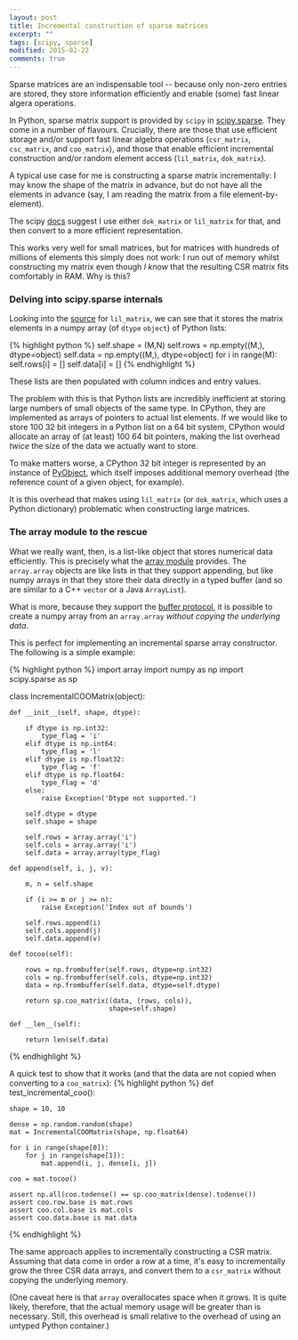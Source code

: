```yaml
---
layout: post
title: Incremental construction of sparse matrices
excerpt: ""
tags: [scipy, sparse]
modified: 2015-02-22
comments: true
---
```


Sparse matrices are an indispensable tool -- because only non-zero entries are stored, they store information efficiently and enable (some) fast linear algera operations.

In Python, sparse matrix support is provided by `scipy` in [scipy.sparse](http://docs.scipy.org/doc/scipy/reference/sparse.html). They come in a number of flavours. Crucially, there are those that use efficient storage and/or support fast linear algebra operations (`csr_matrix`, `csc_matrix`, and `coo_matrix`), and those that enable efficient incremental construction and/or random element access (`lil_matrix`, `dok_matrix`).

A typical use case for me is constructing a sparse matrix incrementally: I may know the shape of the matrix in advance, but do not have all the elements in advance (say, I am reading the matrix from a file element-by-element).

The scipy [docs](http://docs.scipy.org/doc/scipy/reference/sparse.html#usage-information) suggest I use either `dok_matrix` or `lil_matrix` for that, and then convert to a more efficient representation. 

This works very well for small matrices, but for matrices with hundreds of millions of elements this simply does not work: I run out of memory whilst constructing my matrix even though _I know_ that the resulting CSR matrix fits comfortably in RAM. Why is this?

### Delving into scipy.sparse internals

Looking into the [source](https://github.com/scipy/scipy/blob/master/scipy/sparse/lil.py) for `lil_matrix`, we can see that it stores the matrix elements in a numpy array (of `dtype` `object`) of Python lists:

{% highlight python %}
self.shape = (M,N)
self.rows = np.empty((M,), dtype=object)
self.data = np.empty((M,), dtype=object)
for i in range(M):
    self.rows[i] = []
    self.data[i] = []
{% endhighlight %}

These lists are then populated with column indices and entry values.

The problem with this is that Python lists are incredibly inefficient at storing large numbers of small objects of the same type. In CPython, they are implemented as arrays of pointers to actual list elements. If we would like to store 100 32 bit integers in a Python list on a 64 bit system, CPython would allocate an array of (at least) 100 64 bit pointers, making the list overhead _twice_ the size of the data we actually want to store.

To make matters worse, a CPython 32 bit integer is represented by an instance of [PyObject](https://docs.python.org/2/c-api/structures.html#c.PyObject), which itself imposes additional memory overhead (the reference count of a given object, for example).

It is this overhead that makes using `lil_matrix` (or `dok_matrix`, which uses a Python dictionary) problematic when constructing large matrices.

### The array module to the rescue

What we really want, then, is a list-like object that stores numerical data efficiently. This is precisely what the [array module](https://docs.python.org/2/library/array.html) provides. The `array.array` objects are like lists in that they support appending, but like numpy arrays in that they store their data directly in a typed buffer (and so are similar to a C++ `vector` or a Java `ArrayList`).

What is more, because they support the [buffer protocol](https://jakevdp.github.io/blog/2014/05/05/introduction-to-the-python-buffer-protocol/), it is possible to create a numpy array from an `array.array` _without copying the underlying data_.

This is perfect for implementing an incremental sparse array constructor. The following is a simple example:

{% highlight python %}
import array
import numpy as np
import scipy.sparse as sp


class IncrementalCOOMatrix(object):

    def __init__(self, shape, dtype):

        if dtype is np.int32:
            type_flag = 'i'
        elif dtype is np.int64:
            type_flag = 'l'
        elif dtype is np.float32:
            type_flag = 'f'
        elif dtype is np.float64:
            type_flag = 'd'
        else:
            raise Exception('Dtype not supported.')

        self.dtype = dtype
        self.shape = shape

        self.rows = array.array('i')
        self.cols = array.array('i')
        self.data = array.array(type_flag)

    def append(self, i, j, v):

        m, n = self.shape

        if (i >= m or j >= n):
            raise Exception('Index out of bounds')

        self.rows.append(i)
        self.cols.append(j)
        self.data.append(v)

    def tocoo(self):

        rows = np.frombuffer(self.rows, dtype=np.int32)
        cols = np.frombuffer(self.cols, dtype=np.int32)
        data = np.frombuffer(self.data, dtype=self.dtype)

        return sp.coo_matrix((data, (rows, cols)),
                             shape=self.shape)

    def __len__(self):

        return len(self.data)
{% endhighlight %}

A quick test to show that it works (and that the data are not copied when converting to a `coo_matrix`):
{% highlight python %}
def test_incremental_coo():

    shape = 10, 10

    dense = np.random.random(shape)
    mat = IncrementalCOOMatrix(shape, np.float64)

    for i in range(shape[0]):
        for j in range(shape[1]):
            mat.append(i, j, dense[i, j])

    coo = mat.tocoo()

    assert np.all(coo.todense() == sp.coo_matrix(dense).todense())
    assert coo.row.base is mat.rows
    assert coo.col.base is mat.cols
    assert coo.data.base is mat.data
{% endhighlight %}

The same approach applies to incrementally constructing a CSR matrix. Assuming that data come in order a row at a time, it's easy to incrementally grow the three CSR data arrays, and convert them to a `csr_matrix` without copying the underlying memory.

(One caveat here is that `array` overallocates space when it grows. It is quite likely, therefore, that the actual memory usage will be greater than is necessary. Still, this overhead is small relative to the overhead of using an untyped Python container.)